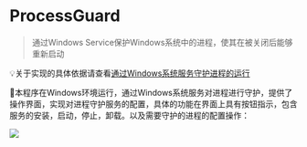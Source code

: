 # ProcessGuard

> 通过Windows Service保护Windows系统中的进程，使其在被关闭后能够重新启动

💡关于实现的具体依据请查看[通过Windows系统服务守护进程的运行](https://lambda.cyou/posts/Tips-5/)

📕本程序在Windows环境运行，通过Windows系统服务对进程进行守护，提供了操作界面，实现对进程守护服务的配置，具体的功能在界面上具有按钮指示，包含服务的安装，启动，停止，卸载。以及需要守护的进程的配置操作：

![](https://lambda.cyou/assets/img/processguard-1.PNG)

